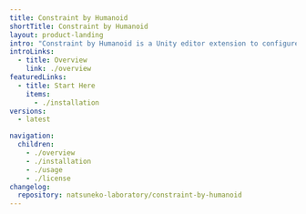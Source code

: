 ```yaml
---
title: Constraint by Humanoid
shortTitle: Constraint by Humanoid
layout: product-landing
intro: "Constraint by Humanoid is a Unity editor extension to configure constraint components of the position and rotation of a GameObject by a humanoid bone."
introLinks:
  - title: Overview
    link: ./overview
featuredLinks:
  - title: Start Here
    items:
      - ./installation
versions:
  - latest

navigation:
  children:
    - ./overview
    - ./installation
    - ./usage
    - ./license
changelog:
  repository: natsuneko-laboratory/constraint-by-humanoid
---
```

